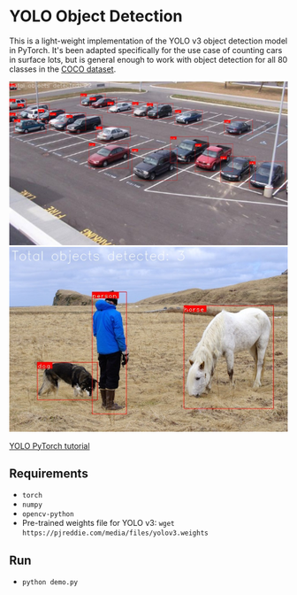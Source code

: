 # YOLO Object Detection

This is a light-weight implementation of the YOLO v3 object detection model in PyTorch.
It's been adapted specifically for the use case of counting cars in surface lots, but is general enough to work with object detection for all 80 classes in the [COCO dataset](http://cocodataset.org/).


<img src="./output/test_output.jpg" width="750"/><br>
<img src="./output/person.jpg" width="750"/><br>

[YOLO PyTorch tutorial](https://blog.paperspace.com/how-to-implement-a-yolo-object-detector-in-pytorch/)

## Requirements

- `torch`
- `numpy`
- `opencv-python`
- Pre-trained weights file for YOLO v3: `wget https://pjreddie.com/media/files/yolov3.weights`

## Run
- `python demo.py`
